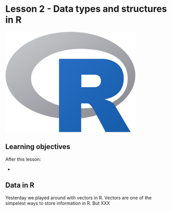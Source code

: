 # Lesson 2 - Data types and structures in R



![](images/02_1_rlogo.png)

## Learning objectives

After this lesson:

-        

## Data in R

Yesterday we played around with vectors in R. Vectors are one of the simpelest ways to store information in R. But XXX

